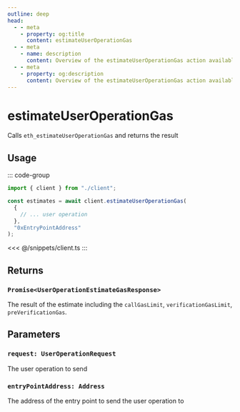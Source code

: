 ```yaml
---
outline: deep
head:
  - - meta
    - property: og:title
      content: estimateUserOperationGas
  - - meta
    - name: description
      content: Overview of the estimateUserOperationGas action available on the PublicErc4337Client
  - - meta
    - property: og:description
      content: Overview of the estimateUserOperationGas action available on the PublicErc4337Client
---
```


# estimateUserOperationGas

Calls `eth_estimateUserOperationGas` and returns the result

## Usage

::: code-group

```ts [example.ts]
import { client } from "./client";

const estimates = await client.estimateUserOperationGas(
  {
    // ... user operation
  },
  "0xEntryPointAddress"
);
```

<<< @/snippets/client.ts
:::

## Returns

### `Promise<UserOperationEstimateGasResponse>`

The result of the estimate including the `callGasLimit`, `verificationGasLimit`, `preVerificationGas`.

## Parameters

### `request: UserOperationRequest`

The user operation to send

### `entryPointAddress: Address`

The address of the entry point to send the user operation to
